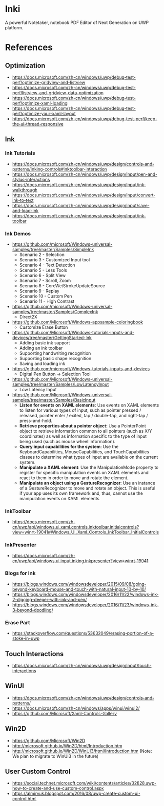 # Inki

A powerful Notetaker, notebook PDF Editor of Next Generation on UWP platform.

# References

## Optimization

- https://docs.microsoft.com/zh-cn/windows/uwp/debug-test-perf/optimize-gridview-and-listview
- https://docs.microsoft.com/zh-cn/windows/uwp/debug-test-perf/listview-and-gridview-data-optimization
- https://docs.microsoft.com/zh-cn/windows/uwp/debug-test-perf/optimize-xaml-loading
- https://docs.microsoft.com/zh-cn/windows/uwp/debug-test-perf/optimize-your-xaml-layout
- https://docs.microsoft.com/zh-cn/windows/uwp/debug-test-perf/keep-the-ui-thread-responsive

## Ink

### Ink Tutorials

- https://docs.microsoft.com/zh-cn/windows/uwp/design/controls-and-patterns/inking-controls#inktoolbar-interaction
- https://docs.microsoft.com/zh-cn/windows/uwp/design/input/pen-and-stylus-interactions
- https://docs.microsoft.com/zh-cn/windows/uwp/design/input/ink-walkthrough
- https://docs.microsoft.com/zh-cn/windows/uwp/design/input/convert-ink-to-text
- https://docs.microsoft.com/zh-cn/windows/uwp/design/input/save-and-load-ink
- https://docs.microsoft.com/zh-cn/windows/uwp/design/input/ink-toolbar

### Ink Demos

- https://github.com/microsoft/Windows-universal-samples/tree/master/Samples/SimpleInk
  - Scenario 2 - Selection
  - Scenario 3 - Customized Input tool
  - Scenario 4 - Text Detection
  - Scenario 5 - Less Tools
  - Scenario 6 - Split View
  - Scenario 7 - Scroll, Zoom
  - Scenario 8 - CoreWetStrokeUpdateSource
  - Scenario 9 - Replay
  - Scenario 10 - Custom Pen
  - Scenario 11 - High Contrast
- https://github.com/microsoft/Windows-universal-samples/tree/master/Samples/ComplexInk
  - Direct2X
- https://github.com/Microsoft/Windows-appsample-coloringbook
  - Customize Erase Button
- https://github.com/Microsoft/Windows-tutorials-inputs-and-devices/tree/master/GettingStarted-Ink
  - Adding basic ink support
  - Adding an ink toolbar
  - Supporting handwriting recognition
  - Supporting basic shape recognition
  - Saving and loading ink
- https://github.com/microsoft/Windows-tutorials-inputs-and-devices
  - Digital Pen Button -> Selection Tool
- https://github.com/Microsoft/Windows-universal-samples/tree/master/Samples/LowLatencyInput
  - Low Latency Input
- https://github.com/Microsoft/Windows-universal-samples/tree/master/Samples/BasicInput
  - **Listen for events on XAML elements**: Use events on XAML elements to listen for various types of input, such as pointer pressed / released, pointer enter / exited, tap / double-tap, and right-tap / press-and-hold.
  - **Retrieve properties about a pointer object**: Use a PointerPoint object to retrieve information common to all pointers (such as X/Y coordinates) as well as information specific to the type of input being used (such as mouse wheel information).
  - **Query input capabilities for the system**: Use the KeyboardCapabilities, MouseCapabilities, and TouchCapabilities classes to determine what types of input are available on the current system.
  - **Manipulate a XAML element**: Use the ManipulationMode property to register for specific manipulation events on XAML elements and react to them in order to move and rotate the element.
  - **Manipulate an object using a GestureRecognizer**: Use an instance of a GestureRecognizer to move and rotate an object. This is useful if your app uses its own framework and, thus, cannot use the manipulation events on XAML elements.

### InkToolbar

- https://docs.microsoft.com/zh-cn/uwp/api/windows.ui.xaml.controls.inktoolbar.initialcontrols?view=winrt-19041#Windows_UI_Xaml_Controls_InkToolbar_InitialControls


### InkPresenter

- https://docs.microsoft.com/zh-cn/uwp/api/windows.ui.input.inking.inkpresenter?view=winrt-19041

### Blogs for Ink

- https://blogs.windows.com/windowsdeveloper/2015/09/08/going-beyond-keyboard-mouse-and-touch-with-natural-input-10-by-10/
- https://blogs.windows.com/windowsdeveloper/2016/11/22/windows-ink-2-digging-deeper-with-ink-and-pen/
- https://blogs.windows.com/windowsdeveloper/2016/11/23/windows-ink-3-beyond-doodling/

### Erase Part

- https://stackoverflow.com/questions/53632049/erasing-portion-of-a-stoke-in-uwp

## Touch Interactions

- https://docs.microsoft.com/zh-cn/windows/uwp/design/input/touch-interactions

## WinUI

- https://docs.microsoft.com/zh-cn/windows/uwp/design/controls-and-patterns/
- https://docs.microsoft.com/zh-cn/windows/apps/winui/winui2/
- https://github.com/Microsoft/Xaml-Controls-Gallery

## Win2D

- https://github.com/Microsoft/Win2D
- http://microsoft.github.io/Win2D/html/Introduction.htm
- http://microsoft.github.io/Win2D/WinUI3/html/Introduction.htm (Note: We plan to migrate to WinUI3 in the future)

## User Custom Control

- https://social.technet.microsoft.com/wiki/contents/articles/32828.uwp-how-to-create-and-use-custom-control.aspx
- https://almirvuk.blogspot.com/2016/08/uwp-create-custom-ui-control.html
